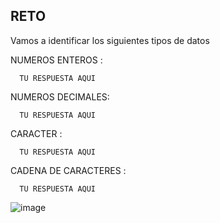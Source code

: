 ## RETO 
Vamos a identificar los siguientes tipos de datos

NUMEROS ENTEROS : 

      TU RESPUESTA AQUI

NUMEROS DECIMALES: 

      TU RESPUESTA AQUI

CARACTER : 

      TU RESPUESTA AQUI

CADENA DE CARACTERES : 

      TU RESPUESTA AQUI
    



![image](https://user-images.githubusercontent.com/113804653/194727508-eecb8696-0a74-47ca-8e70-46a42aa41865.png)


